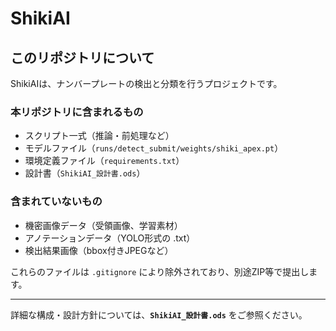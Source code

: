 # ShikiAI

## このリポジトリについて

ShikiAIは、ナンバープレートの検出と分類を行うプロジェクトです。

### 本リポジトリに含まれるもの
- スクリプト一式（推論・前処理など）
- モデルファイル（`runs/detect_submit/weights/shiki_apex.pt`）
- 環境定義ファイル（`requirements.txt`）
- 設計書（`ShikiAI_設計書.ods`）

### 含まれていないもの
- 機密画像データ（受領画像、学習素材）
- アノテーションデータ（YOLO形式の .txt）
- 検出結果画像（bbox付きJPEGなど）

これらのファイルは `.gitignore` により除外されており、別途ZIP等で提出します。

---

詳細な構成・設計方針については、**`ShikiAI_設計書.ods`** をご参照ください。
